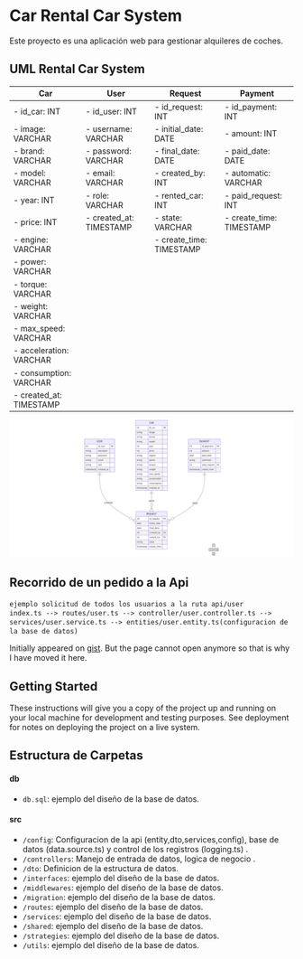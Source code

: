# Car Rental Car System

Este proyecto es una aplicación web para gestionar alquileres de coches.

## UML Rental Car System

| Car                        | User                      | Request                    | Payment                   |
|----------------------------|---------------------------|----------------------------|---------------------------|
| - id_car: INT              | - id_user: INT            | - id_request: INT          | - id_payment: INT         |
| - image: VARCHAR           | - username: VARCHAR       | - initial_date: DATE       | - amount: INT             |
| - brand: VARCHAR           | - password: VARCHAR       | - final_date: DATE         | - paid_date: DATE         |
| - model: VARCHAR           | - email: VARCHAR          | - created_by: INT          | - automatic: VARCHAR      |
| - year: INT                | - role: VARCHAR           | - rented_car: INT          | - paid_request: INT       |
| - price: INT               | - created_at: TIMESTAMP   | - state: VARCHAR           | - create_time: TIMESTAMP  |
| - engine: VARCHAR          |                           | - create_time: TIMESTAMP   |                           |
| - power: VARCHAR           |                           |                            |                           |
| - torque: VARCHAR          |                           |                            |                           |
| - weight: VARCHAR          |                           |                            |                           |
| - max_speed: VARCHAR       |                           |                            |                           |
| - acceleration: VARCHAR    |                           |                            |                           |
| - consumption: VARCHAR     |                           |                            |                           |
| - created_at: TIMESTAMP    |                           |                            |                           |

![Diagrama del Proyecto](assets/Database-Schema.png)

## Recorrido de un pedido a la Api

    ejemplo solicitud de todos los usuarios a la ruta api/user
    index.ts --> routes/user.ts --> controller/user.controller.ts --> services/user.service.ts --> entities/user.entity.ts(configuracion de la base de datos)

Initially appeared on
[gist](https://gist.github.com/PurpleBooth/109311bb0361f32d87a2). But the page cannot open anymore so that is why I have moved it here.

## Getting Started

These instructions will give you a copy of the project up and running on
your local machine for development and testing purposes. See deployment
for notes on deploying the project on a live system.

## Estructura de Carpetas

#### db

- `db.sql`: ejemplo del diseño de la base de datos.

#### src

- `/config`: Configuracion de la api (entity,dto,services,config), base de datos (data.source.ts) y control de los registros (logging.ts) .
- `/controllers`: Manejo de entrada de datos, logica de negocio .
- `/dto`: Definicion de la estructura de datos.
- `/interfaces`: ejemplo del diseño de la base de datos.
- `/middlewares`: ejemplo del diseño de la base de datos.
- `/migration`: ejemplo del diseño de la base de datos.
- `/routes`: ejemplo del diseño de la base de datos.
- `/services`: ejemplo del diseño de la base de datos.
- `/shared`: ejemplo del diseño de la base de datos.
- `/strategies`: ejemplo del diseño de la base de datos.
- `/utils`: ejemplo del diseño de la base de datos.
